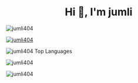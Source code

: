 <h1 align="center">Hi 👋, I'm jumli</h1>
<!--<p align="center" width=80% height 200px>
    <a href="https://github.com/ryo-ma/github-profile-trophy">
        <img src="https://github-profile-trophy.vercel.app/?username=jumli404" &theme=dark alt=jumli404 Trophy" />
    </a>
</p>-->

<p align="left"> <img src="https://komarev.com/ghpvc/?username=jumli404&label=Profile%20views&color=0e75b6&style=flat" alt="jumli404" /> </p>

<p align="left"> <a href="https://github.com/ryo-ma/github-profile-trophy"><img src="https://github-profile-trophy.vercel.app/?username=jumli404" alt="jumli404" /></a> </p>
<p>
    <img 
        src="https://github-readme-stats.vercel.app/api/top-langs?username=jumli404&show_icons=true&locale=en&layout=compact&theme=dark"
        alt="jumli404 Top Languages" />
</p>
<p><img align="center"; 
        src="https://github-readme-stats.vercel.app/api?username=jumli404&show_icons=true&locale=en&theme=dark"
        alt="jumli404" /></p>
<p>
    <img src="https://github-readme-streak-stats.herokuapp.com/?user=jumli404&&theme=dark" alt="jumli404" />
</p>
